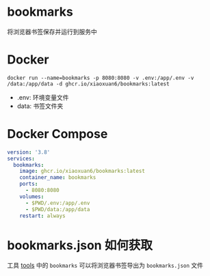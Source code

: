 # bookmarks

将浏览器书签保存并运行到服务中

# Docker

```docker
docker run --name=bookmarks -p 8080:8080 -v .env:/app/.env -v /data:/app/data -d ghcr.io/xiaoxuan6/bookmarks:latest
```

* .env: 环境变量文件
* data: 书签文件夹

# Docker Compose

```yaml
version: '3.8'
services:
  bookmarks:
    image: ghcr.io/xiaoxuan6/bookmarks:latest
    container_name: bookmarks
    ports:
      - 8080:8080
    volumes:
      - $PWD/.env:/app/.env
      - $PWD/data:/app/data
    restart: always
```

# bookmarks.json 如何获取

工具 [tools](https://github.con/xiaoxuan6/tools) 中的 `bookmarks` 可以将浏览器书签导出为 `bookmarks.json` 文件